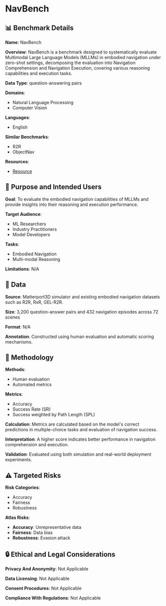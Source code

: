 # NavBench

## 📊 Benchmark Details

**Name**: NavBench

**Overview**: NavBench is a benchmark designed to systematically evaluate Multimodal Large Language Models (MLLMs) in embodied navigation under zero-shot settings, decomposing the evaluation into Navigation Comprehension and Navigation Execution, covering various reasoning capabilities and execution tasks.

**Data Type**: question-answering pairs

**Domains**:
- Natural Language Processing
- Computer Vision

**Languages**:
- English

**Similar Benchmarks**:
- R2R
- ObjectNav

**Resources**:
- [Resource](https://arxiv.org/abs/2506.01031)

## 🎯 Purpose and Intended Users

**Goal**: To evaluate the embodied navigation capabilities of MLLMs and provide insights into their reasoning and execution performance.

**Target Audience**:
- ML Researchers
- Industry Practitioners
- Model Developers

**Tasks**:
- Embodied Navigation
- Multi-modal Reasoning

**Limitations**: N/A

## 💾 Data

**Source**: Matterport3D simulator and existing embodied navigation datasets such as R2R, RxR, GEL-R2R.

**Size**: 3,200 question-answer pairs and 432 navigation episodes across 72 scenes

**Format**: N/A

**Annotation**: Constructed using human evaluation and automatic scoring mechanisms.

## 🔬 Methodology

**Methods**:
- Human evaluation
- Automated metrics

**Metrics**:
- Accuracy
- Success Rate (SR)
- Success weighted by Path Length (SPL)

**Calculation**: Metrics are calculated based on the model's correct predictions in multiple-choice tasks and evaluation of navigation success.

**Interpretation**: A higher score indicates better performance in navigation comprehension and execution.

**Validation**: Evaluated using both simulation and real-world deployment experiments.

## ⚠️ Targeted Risks

**Risk Categories**:
- Accuracy
- Fairness
- Robustness

**Atlas Risks**:
- **Accuracy**: Unrepresentative data
- **Fairness**: Data bias
- **Robustness**: Evasion attack

## 🔒 Ethical and Legal Considerations

**Privacy And Anonymity**: Not Applicable

**Data Licensing**: Not Applicable

**Consent Procedures**: Not Applicable

**Compliance With Regulations**: Not Applicable
